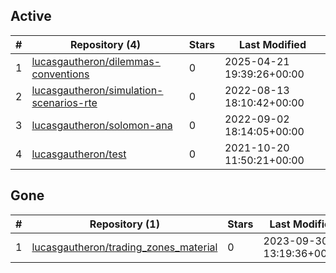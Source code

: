 ## Active
| # | Repository (4) | Stars | Last Modified |
| --- | --- | --- | --- |
| 1 | [lucasgautheron/dilemmas-conventions](https://gin.g-node.org/lucasgautheron/dilemmas-conventions) | 0 | 2025-04-21 19:39:26+00:00 |
| 2 | [lucasgautheron/simulation-scenarios-rte](https://gin.g-node.org/lucasgautheron/simulation-scenarios-rte) | 0 | 2022-08-13 18:10:42+00:00 |
| 3 | [lucasgautheron/solomon-ana](https://gin.g-node.org/lucasgautheron/solomon-ana) | 0 | 2022-09-02 18:14:05+00:00 |
| 4 | [lucasgautheron/test](https://gin.g-node.org/lucasgautheron/test) | 0 | 2021-10-20 11:50:21+00:00 |

## Gone
| # | Repository (1) | Stars | Last Modified |
| --- | --- | --- | --- |
| 1 | [lucasgautheron/trading_zones_material](https://gin.g-node.org/lucasgautheron/trading_zones_material) | 0 | 2023-09-30 13:19:36+00:00 |
